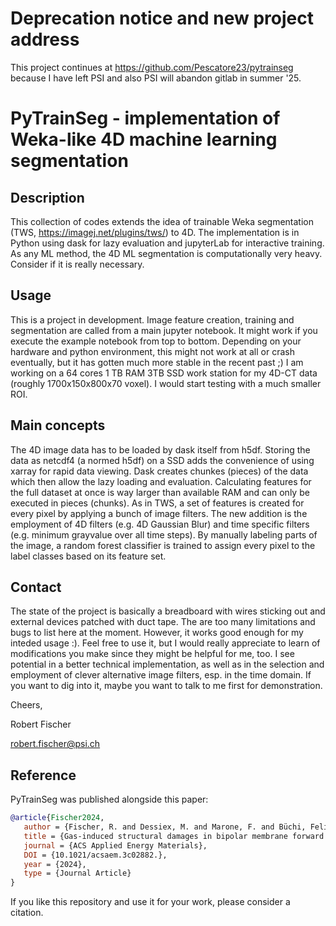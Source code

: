 # Deprecation notice and new project address

This project continues at https://github.com/Pescatore23/pytrainseg because I have left PSI and also PSI will abandon gitlab in summer '25.

# PyTrainSeg - implementation of Weka-like 4D machine learning segmentation

## Description

This collection of codes extends the idea of trainable Weka segmentation (TWS, https://imagej.net/plugins/tws/) to 4D. The implementation is in Python using dask for lazy evaluation and jupyterLab for interactive training. As any ML method, the 4D ML segmentation is computationally very heavy. Consider if it is really necessary.

## Usage
This is a project in development. Image feature creation, training and segmentation are called from a main jupyter notebook. 
It might work if you execute the example notebook from top to bottom. Depending on your hardware and python environment, this might not work at all or crash eventually, but it has gotten much more stable in the recent past ;) 
I am working on a 64 cores 1 TB RAM 3TB SSD work station for my 4D-CT data (roughly 1700x150x800x70 voxel). I would start testing with a much smaller ROI.

## Main concepts

The 4D image data has to be loaded by dask itself from h5df. Storing the data as netcdf4 (a normed h5df) on a SSD adds the convenience of using xarray for rapid data viewing. Dask creates chunkes (pieces) of the data which then allow the lazy loading and evaluation. Calculating features for the full dataset at once is way larger than available RAM and can only be executed in pieces (chunks). As in TWS, a set of features is created for every pixel by applying a bunch of image filters. The new addition is the employment of 4D filters (e.g. 4D Gaussian Blur) and time specific filters (e.g. minimum grayvalue over all time steps). By manually labeling parts of the image, a random forest classifier is trained to assign every pixel to the label classes based on its feature set.

## Contact

The state of the project is basically a breadboard with wires sticking out and external devices patched with duct tape. The are too many limitations and bugs to list here at the moment. However, it works good enough for my inteded usage :). Feel free to use it, but I would really appreciate to learn of modifications you make since they might be helpful for me, too.
I see potential in a better technical implementation, as well as in the selection and employment of clever alternative image filters, esp. in the time domain.
If you want to dig into it, maybe you want to talk to me first for demonstration.


Cheers,

Robert Fischer

robert.fischer@psi.ch

## Reference

PyTrainSeg was published alongside this paper:
```bibtex
@article{Fischer2024,
   author = {Fischer, R. and Dessiex, M. and Marone, F. and Büchi, Felix N.},
   title = {Gas-induced structural damages in bipolar membrane forward bias CO2 electrolysis studied by fast X-ray tomography},
   journal = {ACS Applied Energy Materials},
   DOI = {10.1021/acsaem.3c02882.},
   year = {2024},
   type = {Journal Article}
}
```

If you like this repository and use it for your work, please consider a citation.
